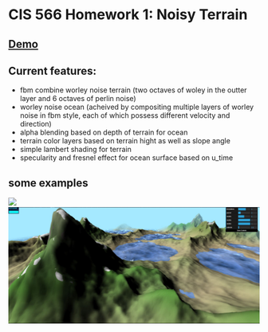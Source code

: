 # CIS 566 Homework 1: Noisy Terrain

## [Demo]( https://lanlou123.github.io/hw01-noisy-terrain/)

## Current features:
- fbm combine worley noise terrain (two octaves of woley in the outter layer and 6 octaves of perlin noise)
- worley noise ocean (acheived by compositing multiple layers of worley noise in fbm style,
each of which possess different velocity and direction)
- alpha blending based on depth of terrain for ocean
- terrain color layers based on terrain hight as well as slope angle
- simple lambert shading for terrain
- specularity and fresnel effect for ocean surface based on u_time

## some examples

![](img/aaa.gif)
![](img/dd.JPG)
